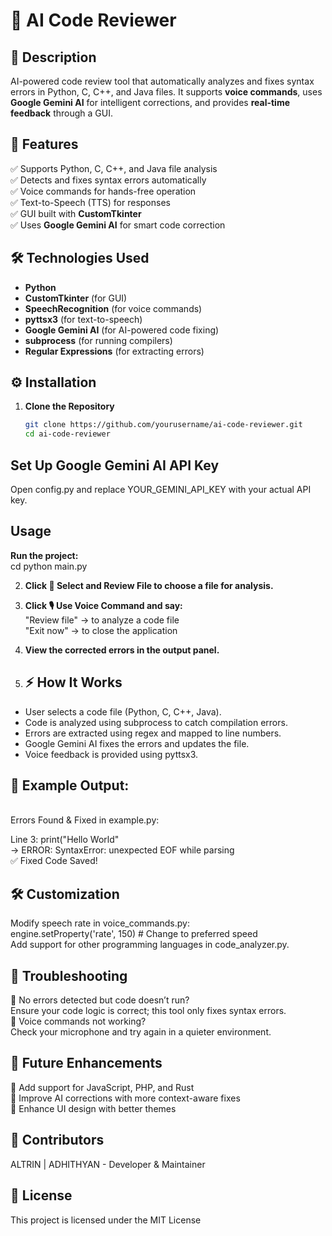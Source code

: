 # 🚀 AI Code Reviewer

## 📌 Description  
AI-powered code review tool that automatically analyzes and fixes syntax errors in Python, C, C++, and Java files. It supports **voice commands**, uses **Google Gemini AI** for intelligent corrections, and provides **real-time feedback** through a GUI.  

## 🌟 Features  
✅ Supports Python, C, C++, and Java file analysis  
✅ Detects and fixes syntax errors automatically  
✅ Voice commands for hands-free operation  
✅ Text-to-Speech (TTS) for responses  
✅ GUI built with **CustomTkinter**  
✅ Uses **Google Gemini AI** for smart code correction  

## 🛠️ Technologies Used  
- **Python**  
- **CustomTkinter** (for GUI)  
- **SpeechRecognition** (for voice commands)  
- **pyttsx3** (for text-to-speech)  
- **Google Gemini AI** (for AI-powered code fixing)  
- **subprocess** (for running compilers)  
- **Regular Expressions** (for extracting errors)  

## ⚙️ Installation  
1. **Clone the Repository**  
   ```sh
   git clone https://github.com/yourusername/ai-code-reviewer.git
   cd ai-code-reviewer
   ```
   

## Set Up Google Gemini AI API Key
Open config.py and replace YOUR_GEMINI_API_KEY with your actual API key.

## Usage
   **Run the project:** <br>
         cd python main.py
         

2. **Click 📂 Select and Review File to choose a file for analysis.**
3. **Click 🎙️ Use Voice Command and say:** <br>
      "Review file" → to analyze a code file<br>
      "Exit now" → to close the application

4. **View the corrected errors in the output panel.**

5. ## ⚡ How It Works

* User selects a code file (Python, C, C++, Java).<br>
* Code is analyzed using subprocess to catch compilation errors.<br>
* Errors are extracted using regex and mapped to line numbers.<br>
* Google Gemini AI fixes the errors and updates the file.<br>
* Voice feedback is provided using pyttsx3.<br>

## 📌 Example Output:
<br>
Errors Found & Fixed in example.py:

Line 3: print("Hello World"<br>
  → ERROR: SyntaxError: unexpected EOF while parsing<br>
✅ Fixed Code Saved!<br>

## 🛠️ Customization
Modify speech rate in voice_commands.py:<br>
engine.setProperty('rate', 150)  # Change to preferred speed<br>
Add support for other programming languages in code_analyzer.py.<br>

## 🔧 Troubleshooting
🔹 No errors detected but code doesn’t run?
<br>
Ensure your code logic is correct; this tool only fixes syntax errors.<br>
🔹 Voice commands not working?<br>
Check your microphone and try again in a quieter environment.<br>

## 🚀 Future Enhancements
🔹 Add support for JavaScript, PHP, and Rust<br>
🔹 Improve AI corrections with more context-aware fixes<br>
🔹 Enhance UI design with better themes<br>

## 👥 Contributors
ALTRIN | ADHITHYAN - Developer & Maintainer

## 📜 License
This project is licensed under the MIT License
